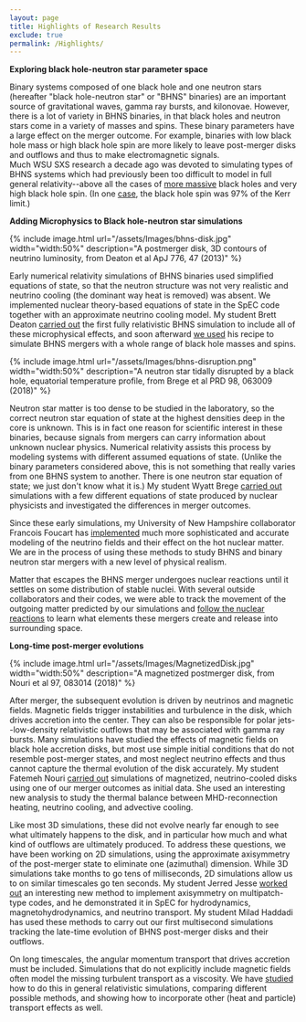 ```yaml
---
layout: page
title: Highlights of Research Results
exclude: true
permalink: /Highlights/
---
```


**Exploring black hole-neutron star parameter space**

Binary systems composed of one black hole and one neutron stars (hereafter
"black hole-neutron star" or "BHNS" binaries) are an important source
of gravitational waves, gamma ray bursts, and kilonovae.  However, there
is a lot of variety in BHNS binaries, in that black holes and neutron stars
come in a variety of masses and spins.  These binary parameters have a large
effect on the merger outcome.  For example, binaries with low black hole
mass or high black hole spin are more likely to leave post-merger disks
and outflows and thus to make electromagnetic signals.  
Much WSU SXS research a decade ago
was devoted to simulating types of BHNS systems which had previously been
too difficult to model in full general relativity--above all the cases
of [more massive](https://arxiv.org/abs/1111.1677) black holes and very
high black hole spin.  (In one [case](https://arxiv.org/abs/1302.6297),
the black hole spin was 97% of the Kerr limit.)

**Adding Microphysics to Black hole-neutron star simulations**

{% include image.html url="/assets/Images/bhns-disk.jpg" width="width:50%" description="A postmerger disk, 3D contours of neutrino luminosity, from Deaton et al ApJ 776, 47 (2013)" %}

Early numerical relativity simulations of BHNS binaries used simplified
equations of state, so that the neutron structure was not very realistic
and neutrino cooling (the dominant way heat is removed) was absent.  We
implemented nuclear theory-based equations of state in the SpEC code together
with an approximate neutrino cooling model.  My student Brett Deaton
[carried out](https://arxiv.org/abs/1304.3384) the first fully relativistic
BHNS simulation to include all of these microphysical effects, and soon
afterward [we used](https://arxiv.org/abs/1405.1121) his recipe to simulate
BHNS mergers with a whole range of black hole masses and spins.

{% include image.html url="/assets/Images/bhns-disruption.png" width="width:50%" description="A neutron star tidally disrupted by a black hole, equatorial temperature profile, from Brege et al PRD 98, 063009 (2018)" %}

Neutron star matter is too dense to be studied in the laboratory, so the
correct neutron star equation of state at the highest densities deep in the
core is unknown.  This is in fact one reason for scientific interest in these
binaries, because signals from mergers can carry information about unknown
nuclear physics.  Numerical relativity assists this process by modeling
systems with different assumed equations of state.  (Unlike the binary
parameters considered above, this is not something that really varies from
one BHNS system to another.  There is one neutron star equation of state;
we just don't know what it is.)  My student Wyatt Brege
[carried out](https://arxiv.org/abs/1804.09823)
simulations with a few different equations of state produced by nuclear
physicists and investigated the differences in merger outcomes.

Since these early simulations, my University of New Hampshire collaborator
Francois Foucart has
[implemented](https://arxiv.org/abs/2103.16588)
much more sophisticated and accurate
modeling of the neutrino fields and their effect on the hot nuclear matter.
We are in the process of using these methods to study BHNS and binary
neutron star mergers with a new level of physical realism.

Matter that escapes the BHNS merger undergoes nuclear reactions until it
settles on some distribution of stable nuclei.  With several outside
collaborators and their codes, we were able to track the movement of
the outgoing matter predicted by our simulations and [follow the nuclear
reactions](https://arxiv.org/abs/1601.07942) to learn what elements these
mergers create and release into surrounding space.

**Long-time post-merger evolutions**

{% include image.html url="/assets/Images/MagnetizedDisk.jpg" width="width:50%" description="A magnetized postmerger disk, from Nouri et al 97, 083014 (2018)" %}

After merger, the subsequent evolution is driven by neutrinos and magnetic
fields.  Magnetic fields trigger instabilities and turbulence in the disk,
which drives accretion into the center.  They can also be responsible for
polar jets--low-density relativistic outflows that may be associated with
gamma ray bursts.  Many simulations have studied the effects of magnetic
fields on black hole accretion disks, but most use simple initial conditions
that do not resemble post-merger states, and most neglect neutrino effects
and thus cannot capture the thermal evolution of the disk accurately.  My
student Fatemeh Nouri [carried out](https://arxiv.org/abs/1710.07423)
simulations of magnetized, neutrino-cooled disks using one of our merger
outcomes as initial data.  She used an interesting new analysis to study
the thermal balance between MHD-reconnection heating, neutrino cooling,
and advective cooling.

Like most 3D simulations, these did not evolve nearly far enough to see
what ultimately happens to the disk, and in particular how much and what
kind of outflows are ultimately produced.  To address these questions,
we have been working on 2D simulations, using the approximate axisymmetry
of the post-merger state to eliminate one (azimuthal) dimension.  While
3D simulations take months to go tens of milliseconds, 2D simulations allow
us to on similar timescales go ten seconds.  My student Jerred Jesse
[worked out](https://arxiv.org/abs/2005.01848) an interesting new method
to implement axisymmetry on
multipatch-type codes, and he demonstrated it in SpEC for hydrodynamics,
magnetohydrodynamics, and neutrino transport.  My student Milad Haddadi
has used these methods to carry out our first multisecond simulations
tracking the late-time evolution of BHNS post-merger disks and their
outflows.

On long timescales, the
angular momentum transport that drives accretion must be included.
Simulations that do not explicitly include magnetic fields often model
the missing turbulent transport as a viscosity.  We have
[studied](https://arxiv.org/abs/2008.05019) how to do this in general
relativistic simulations, comparing different possible methods, and
showing how to incorporate other (heat and particle) transport effects
as well.

